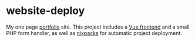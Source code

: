 # website-deploy

My one page [portfolio](https://me.exi.moe/) site.
This project includes a [Vue frontend](https://github.com/exi66/website) and a small PHP form handler, as well as [nixpacks](https://nixpacks.com/docs/getting-started) for automatic project deployment.
